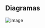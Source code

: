 ## Diagramas
![image](https://github.com/user-attachments/assets/9f97afc6-5a1b-44af-8f2c-f4091fdc7e47)

